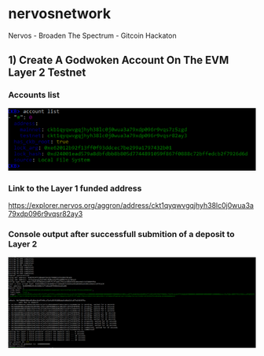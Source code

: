 # nervosnetwork
Nervos - Broaden The Spectrum - Gitcoin Hackaton

## 1) Create A Godwoken Account On The EVM Layer 2 Testnet

### Accounts list
![Accounts list](task_01_01.png?raw=true "Accounts list")

### Link to the Layer 1 funded address
https://explorer.nervos.org/aggron/address/ckt1qyqwvgqjhyh38lc0j0wua3a79xdp096r9vqsr82ay3

### Console output after successfull submition of a deposit to Layer 2
![Deposit L2](task_01_03.png?raw=true "Deposit L2")
